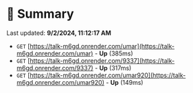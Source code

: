 # 📖 Summary
Last updated: **9/2/2024, 11:12:17 AM**

- `GET` [https://talk-m6gd.onrender.com/umar](https://talk-m6gd.onrender.com/umar) - **Up** (385ms)
- `GET` [https://talk-m6gd.onrender.com/9337](https://talk-m6gd.onrender.com/9337) - **Up** (317ms)
- `GET` [https://talk-m6gd.onrender.com/umar920](https://talk-m6gd.onrender.com/umar920) - **Up** (149ms)
